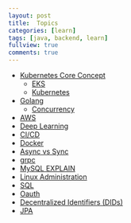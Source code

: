 ```yaml
---
layout: post
title:  Topics
categories: [learn]
tags: [java, backend, learn]
fullview: true
comments: true
---
```



<!-- **Topics** -->

- [Kubernetes Core Concept](articles/k8s)
  - [EKS](articles/eks)
  - [Kubernetes](articles/doc_k_in_actions)
- [Golang](articles/golang)
  - [Concurrency](articles/golang_concurrency)
- [AWS](articles/aws)
- [Deep Learning](articles/dplearn)
- [CI/CD](articles/cicd)
- [Docker](articles/docker)
- [Async vs Sync](articles/async_sync)
- [grpc](articles/grpc)
- [MySQL EXPLAIN](articles/mysql_explain)
- [Linux Administration](articles/linux_admin)
- [SQL](articles/sql)
- [Oauth](articles/oauth)
- [Decentralized Identifiers (DIDs)](articles/did.pdf)
- [JPA](articles/jpa)

<!--
**Coding Test**
- [Golang leetcode](go_leet)
- [Golang baekjoon](baekjoon)
- [파이썬.Crash Course.2E](python_crash_course)
- [파이썬.코딩 basic](python_coding_basic)
- [파이썬.코딩 test](python_coding_test)
- [파이썬.baekjun](python_baekjun)
- [자바](README_java)
-->


